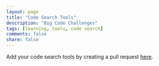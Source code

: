 ```yaml
---
layout: page
title: "Code Search Tools"
description: "Big Code Challenges"
tags: [learning, tools, code search]
comments: false
share: false
---
```


Add your code search tools by creating a pull request <a href="https://github.com/learnbigcode/learnbigcode.github.io/tree/master/tools/codesearch">here</a>.
